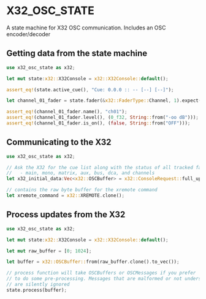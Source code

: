 # X32_OSC_STATE

A state machine for X32 OSC communication. Includes an OSC encoder/decoder

## Getting data from the state machine

```rust
use x32_osc_state as x32;

let mut state:x32::X32Console = x32::X32Console::default();

assert_eq!(state.active_cue(), "Cue: 0.0.0 :: -- [--] [--]");

let channel_01_fader = state.fader(&x32::FaderType::Channel, 1).expect("Unknown Channel");

assert_eq!(channel_01_fader.name(), "ch01");
assert_eq!(channel_01_fader.level(), (0_f32, String::from("-oo dB")));
assert_eq!(channel_01_fader.is_on(), (false, String::from("OFF")));
```

## Communicating to the X32

```rust
use x32_osc_state as x32;

// Ask the X32 for the cue list along with the status of all tracked faders:
//   - main, mono, matrix, aux, bus, dca, and channels
let x32_initial_data:Vec<x32::OSCBuffer> = x32::ConsoleRequest::full_update();

// contains the raw byte buffer for the xremote command
let xremote_command = x32::XREMOTE.clone();
```

## Process updates from the X32

```rust
use x32_osc_state as x32;

let mut state:x32::X32Console = x32::X32Console::default();

let mut raw_buffer = [0; 1024];

let buffer = x32::OSCBuffer::from(raw_buffer.clone().to_vec());

// process function will take OSCBuffers or OSCMessages if you prefer
// to do some pre-processing. Messages that are malformed or not understood
// are silently ignored
state.process(buffer);
```
